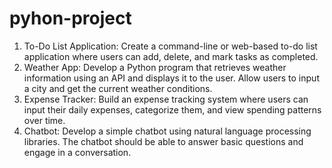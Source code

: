 # pyhon-project
1.	To-Do List Application:
Create a command-line or web-based to-do list application where users can add, delete, and mark tasks as completed.
1.	Weather App:
Develop a Python program that retrieves weather information using an API and displays it to the user. Allow users to input a city and get the current weather conditions.
1.	Expense Tracker:
Build an expense tracking system where users can input their daily expenses, categorize them, and view spending patterns over time.
1.	Chatbot:
Develop a simple chatbot using natural language processing libraries. The chatbot should be able to answer basic questions and engage in a conversation.
